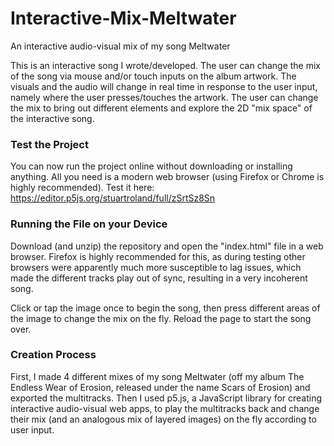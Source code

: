 # Interactive-Mix-Meltwater
An interactive audio-visual mix of my song Meltwater

This is an interactive song I wrote/developed. The user can change the mix of the song via mouse and/or touch inputs on the album artwork. The visuals and the audio will change in real time in response to the user input, namely where the user presses/touches the artwork. The user can change the mix to bring out different elements and explore the 2D "mix space" of the interactive song.

### Test the Project
You can now run the project online without downloading or installing anything. All you need is a modern web browser (using Firefox or Chrome is highly recommended). Test it here: https://editor.p5js.org/stuartroland/full/zSrtSz8Sn 

### Running the File on your Device
Download (and unzip) the repository and open the "index.html" file in a web browser. Firefox is highly recommended for this, as during testing other browsers were apparently much more susceptible to lag issues, which made the different tracks play out of sync, resulting in a very incoherent song.

Click or tap the image once to begin the song, then press different areas of the image to change the mix on the fly. Reload the page to start the song over.

### Creation Process
First, I made 4 different mixes of my song Meltwater (off my album The Endless Wear of Erosion, released under the name Scars of Erosion) and exported the multitracks. Then I used p5.js, a JavaScript library for creating interactive audio-visual web apps, to play the multitracks back and change their mix (and an analogous mix of layered images) on the fly according to user input. 
